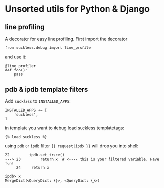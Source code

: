 # Unsorted utils for Python & Django

## line profiling

A decorator for easy line profiling. First import the decorator

`from suckless.debug import line_profile`

and use it:

    @line_profiler
    def foo():
        pass

## pdb & ipdb template filters

Add `suckless` to `INSTALLED_APPS`:

    INSTALLED_APPS += [
        'suckless',
    ]

in template you want to debug load suckless templatetags:

`{% load suckless %}`

using `pdb` or `ipdb` filter `{{ request|ipdb }}` will drop you into shell:

    22         ipdb.set_trace()
    ---> 23         return x  # <---- this is your filtered variable. Have fun!
         24     return x

    ipdb> x
    MergeDict(<QueryDict: {}>, <QueryDict: {}>)
